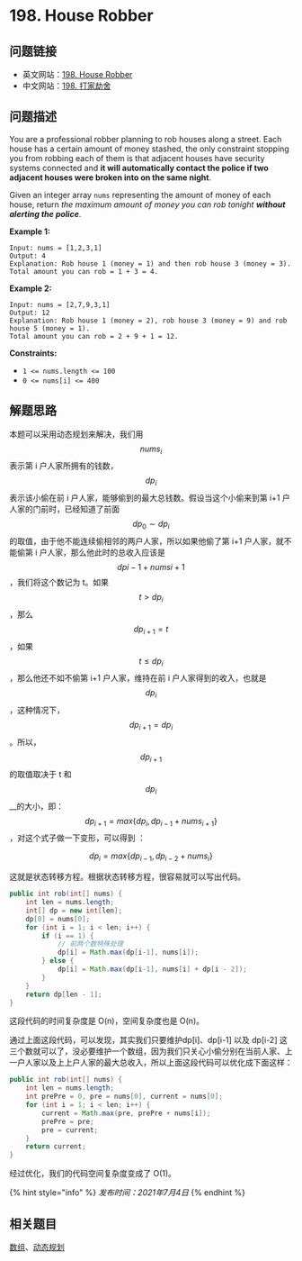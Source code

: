 # 198. House Robber

## 问题链接

* 英文网站：[198. House Robber](https://leetcode.com/problems/house-robber/)
* 中文网站：[198. 打家劫舍](https://leetcode-cn.com/problems/house-robber/)

## 问题描述

You are a professional robber planning to rob houses along a street. Each house has a certain amount of money stashed, the only constraint stopping you from robbing each of them is that adjacent houses have security systems connected and **it will automatically contact the police if two adjacent houses were broken into on the same night**.

Given an integer array `nums` representing the amount of money of each house, return _the maximum amount of money you can rob tonight **without alerting the police**_.

**Example 1:**

```text
Input: nums = [1,2,3,1]
Output: 4
Explanation: Rob house 1 (money = 1) and then rob house 3 (money = 3).
Total amount you can rob = 1 + 3 = 4.
```

**Example 2:**

```text
Input: nums = [2,7,9,3,1]
Output: 12
Explanation: Rob house 1 (money = 2), rob house 3 (money = 9) and rob house 5 (money = 1).
Total amount you can rob = 2 + 9 + 1 = 12.
```

**Constraints:**

* `1 <= nums.length <= 100`
* `0 <= nums[i] <= 400`

## 解题思路

本题可以采用动态规划来解决，我们用$$nums_i$$表示第 i 户人家所拥有的钱数， $$dp_i $$ 表示该小偷在前 i 户人家，能够偷到的最大总钱数。假设当这个小偷来到第 i+1 户人家的门前时，已经知道了前面 $$dp_0\sim dp_i$$ 的取值，由于他不能连续偷相邻的两户人家，所以如果他偷了第 i+1 户人家，就不能偷第 i 户人家，那么他此时的总收入应该是 $$dp{i-1}+nums{i+1}$$ ，我们将这个数记为 t。如果 $$t>dp_i$$ ，那么 $$dp_{i+1}=t$$ ，如果 $$t\le dp_i$$ ，那么他还不如不偷第 i+1 户人家，维持在前 i 户人家得到的收入，也就是 $$dp_i$$ ，这种情况下， $$dp_{i+1}=dp_i$$ 。所以， $$dp_{i+1}$$ 的取值取决于 t 和 $$dp_i$$ __的大小，即： $$dp_{i+1}=max\{dp_i, dp_{i-1}+nums_{i+1}\}$$ ，对这个式子做一下变形，可以得到 ：

$$
dp_i=max\{dp_{i-1}, dp_{i-2}+nums_i\}
$$

这就是状态转移方程。根据状态转移方程，很容易就可以写出代码。

```java
public int rob(int[] nums) {
    int len = nums.length;
    int[] dp = new int[len];
    dp[0] = nums[0];
    for (int i = 1; i < len; i++) {
        if (i == 1) {
            // 前两个数特殊处理
            dp[i] = Math.max(dp[i-1], nums[i]);
        } else {
            dp[i] = Math.max(dp[i-1], nums[i] + dp[i - 2]);
        }
    }
    return dp[len - 1];
}
```

这段代码的时间复杂度是 O\(n\)，空间复杂度也是 O\(n\)。

通过上面这段代码，可以发现，其实我们只要维护dp\[i\]、dp\[i-1\] 以及 dp\[i-2\] 这三个数就可以了，没必要维护一个数组，因为我们只关心小偷分别在当前人家、上一户人家以及上上户人家的最大总收入，所以上面这段代码可以优化成下面这样：

```java
public int rob(int[] nums) {
    int len = nums.length;
    int prePre = 0, pre = nums[0], current = nums[0];
    for (int i = 1; i < len; i++) {
        current = Math.max(pre, prePre + nums[i]);
        prePre = pre;
        pre = current;
    }
    return current;
}
```

经过优化，我们的代码空间复杂度变成了 O\(1\)。

{% hint style="info" %}
_发布时间：2021年7月4日_
{% endhint %}

## 相关题目

[数组](https://leetcode.com/tag/array/)、[动态规划](https://leetcode.com/tag/dynamic-programming/)


